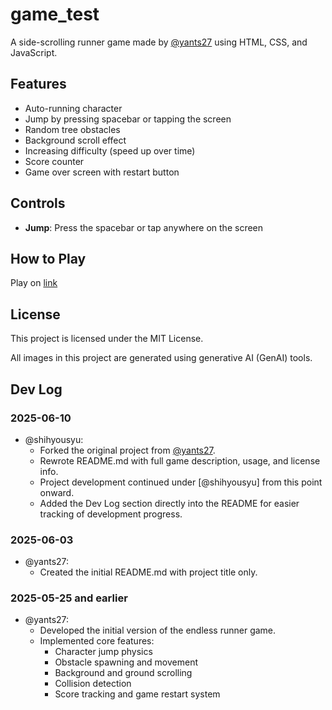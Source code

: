 # game_test

A side-scrolling runner game made by [@yants27](https://github.com/yants27) using HTML, CSS, and JavaScript.

## Features

- Auto-running character
- Jump by pressing spacebar or tapping the screen
- Random tree obstacles
- Background scroll effect
- Increasing difficulty (speed up over time)
- Score counter
- Game over screen with restart button

## Controls

- **Jump**: Press the spacebar or tap anywhere on the screen

## How to Play
Play on [link](https://shihyousyu.github.io/game_test/)

## License

This project is licensed under the MIT License.

All images in this project are generated using generative AI (GenAI) tools.

## Dev Log

### 2025-06-10
- @shihyousyu:
  - Forked the original project from [@yants27](https://github.com/yants27/game_test).
  - Rewrote README.md with full game description, usage, and license info.
  - Project development continued under [@shihyousyu] from this point onward.
  - Added the Dev Log section directly into the README for easier tracking of development progress.

### 2025-06-03
- @yants27:
  - Created the initial README.md with project title only.

### 2025-05-25 and earlier
- @yants27:
  - Developed the initial version of the endless runner game.
  - Implemented core features:
    - Character jump physics
    - Obstacle spawning and movement
    - Background and ground scrolling
    - Collision detection
    - Score tracking and game restart system

